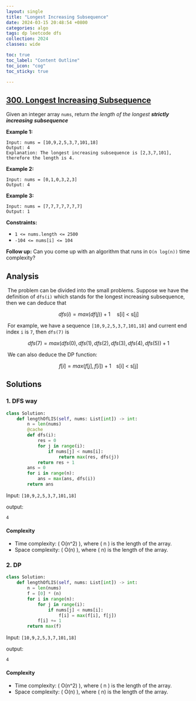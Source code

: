 ```yaml
---
layout: single
title: "Longest Increasing Subsequence"
date: 2024-03-15 20:48:54 +0800
categories: algo
tags: dp leetcode dfs
collection: 2024
classes: wide

toc: true
toc_label: "Content Outline"
toc_icon: "cog"
toc_sticky: true

---
```


## [300. Longest Increasing Subsequence](https://leetcode.com/problems/longest-increasing-subsequence/)

Given an integer array `nums`, return *the length of the longest **strictly increasing*** ***subsequence***

 

**Example 1:**

```
Input: nums = [10,9,2,5,3,7,101,18]
Output: 4
Explanation: The longest increasing subsequence is [2,3,7,101], therefore the length is 4.
```

**Example 2:**

```
Input: nums = [0,1,0,3,2,3]
Output: 4
```

**Example 3:**

```
Input: nums = [7,7,7,7,7,7,7]
Output: 1
```

 

**Constraints:**

- `1 <= nums.length <= 2500`
- `-104 <= nums[i] <= 104`

 

**Follow up:** Can you come up with an algorithm that runs in `O(n log(n))` time complexity?



## Analysis

​	The problem can be divided into the small problems. Suppose we have the definition of  `dfs(i)` which stands for the longest increasing subsequence, then we can deduce that 

$$
dfs(i) = max(df(j)) + 1  \;\;\;\; \text{ s[i] < s[j]}
$$

​	For example, we have a sequence `[10,9,2,5,3,7,101,18]` and current end index  `i` is `7`, then `dfs(7)` is 

$$
dfs(7) =  max(dfs(0), dfs(1), dfs(2), dfs(3), dfs(4), dfs(5)) + 1 
$$

​	We can also deduce the DP function:

$$
f[i] =  max(f[j], f[i]) + 1  \;\;\;\;\text{s[i] < s[j]}
$$


## Solutions 



### 1. DFS way

```py
class Solution:
    def lengthOfLIS(self, nums: List[int]) -> int:
        n = len(nums)
        @cache
        def dfs(i):
            res = 0
            for j in range(i):
                if nums[j] < nums[i]:
                    return max(res, dfs(j))
            return res + 1
        ans = 0 
        for i in range(n):
            ans = max(ans, dfs(i))
        return ans
```

Input:   `[10,9,2,5,3,7,101,18]`

output:

```shell
4
```

#### Complexity

- Time complexity: ( O(n^2) ), where ( n ) is the length of the array.
- Space complexity: ( O(n) ), where ( n) is the length of the array.

### 2.  DP

```python
class Solution:
    def lengthOfLIS(self, nums: List[int]) -> int:
        n = len(nums)
        f = [0] * (n)
        for i in range(n):
        	for j in range(i):
                if nums[j] < nums[i]:
                    f[i] = max(f[i], f[j])
            f[i] += 1
        return max(f)
```

Input:   `[10,9,2,5,3,7,101,18]`

output:

```shell
4
```

#### Complexity

- Time complexity: ( O(n^2) ), where ( n ) is the length of the array.
- Space complexity: ( O(n) ), where ( n) is the length of the array.
